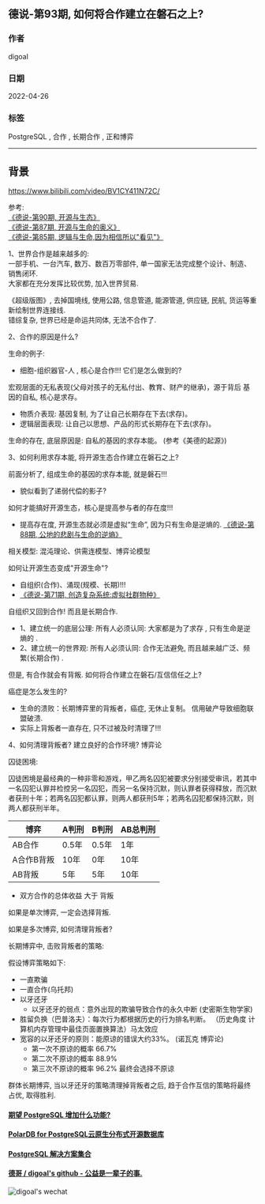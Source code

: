 ## 德说-第93期, 如何将合作建立在磐石之上?      
                                 
### 作者                                      
digoal                                                          
                                                          
### 日期                                                          
2022-04-26                                                         
                                                          
### 标签                                                       
PostgreSQL , 合作 , 长期合作 , 正和博弈                             
                                                        
----                                                        
                                                        
## 背景       
https://www.bilibili.com/video/BV1CY411N72C/   
      
参考:     
[《德说-第90期, 开源与生态》](../202202/20220222_02.md)      
[《德说-第87期, 开源与生命的奥义》](../202201/20220125_02.md)      
[《德说-第85期, 逻辑与生命,因为相信所以"看见"》](../202201/20220110_04.md)      
      
    
1、世界合作是越来越多的:     
一部手机、一台汽车, 数万、数百万零部件, 单一国家无法完成整个设计、制造、销售闭环.      
大家都在充分发挥比较优势, 加入世界贸易.     
    
《超级版图》, 去掉国境线, 使用公路, 信息管道, 能源管道, 供应链, 民航, 货运等重新绘制世界连接线.      
错综复杂, 世界已经是命运共同体, 无法不合作了.      
    
2、合作的原因是什么?     
    
生命的例子:       
- 细胞-组织器官-人 , 核心是合作!!! 它们是怎么做到的?       
      
宏观层面的无私表现(父母对孩子的无私付出、教育、财产的继承)，源于背后 基因的自私, 核心是求存。      
- 物质介表现: 基因复制, 为了让自己长期存在下去(求存)。      
- 逻辑层面表现: 让自己以思想、产品的形式长期存在下去(求存)。      
    
生命的存在, 底层原因是: 自私的基因的求存本能。 (参考《美德的起源》)       
    
3、如何利用求存本能, 将开源生态合作建立在磐石之上?      
    
前面分析了, 组成生命的基因的求存本能, 就是磐石!!!      
- 貌似看到了递弱代偿的影子?       
    
如何才能搞好开源生态，核心是提高参与者的存在度!!!      
- 提高存在度, 开源生态就必须是虚拟“生命”, 因为只有生命是逆熵的. [《德说-第88期, 公地的悲剧与生命的逆熵》](../202201/20220129_02.md)      
  
相关模型: 混沌理论、供需连模型、博弈论模型   
    
    
如何让开源生态变成"开源生命"?      
- 自组织(合作)、涌现(规模、长期)!!!       
- [《德说-第71期, 创造复杂系统:虚拟社群物种》](../202112/20211203_03.md)      
    
    
自组织又回到合作! 而且是长期合作.      
- 1、建立统一的底层公理:   所有人必须认同:  大家都是为了求存 , 只有生命是逆熵的 .      
- 2、建立统一的世界观:     所有人必须认同:  合作无法避免, 而且越来越广泛、频繁(长期合作) .       
      
但是, 有合作就会有背叛.  如何将合作建立在磐石/互信信任之上?      
    
癌症是怎么发生的?     
- 生命的溃败：长期博弈里的背叛者，癌症, 无休止复制。 信用破产导致细胞联盟破溃.      
- 实际上背叛者一直存在, 只不过被及时清理了!!!      
    
4、如何清理背叛者? 建立良好的合作环境?  博弈论    
    
囚徒困境:    
    
囚徒困境是最经典的一种非零和游戏，甲乙两名囚犯被要求分别接受审讯，若其中一名囚犯认罪并检控另一名囚犯，而另一名保持沉默，则认罪者获得释放，而沉默者获刑十年；若两名囚犯都认罪，则两人都获刑5年；若两名囚犯都保持沉默，则两人都获刑半年。    
    
博弈 | A判刑 | B判刑 | AB总判刑    
---|---|---|---    
AB合作 | 0.5年 | 0.5年 | 1年    
A合作B背叛 | 10年 | 0年 | 10年    
AB背叛 | 5年 | 5年 | 10年    
    
- 双方合作的总体收益 大于 背叛     
    
如果是单次博弈, 一定会选择背叛.     
    
如果是多次博弈, 如何清理背叛者?    
    
长期博弈中, 击败背叛者的策略:      
    
假设博弈策略如下:     
- 一直欺骗    
- 一直合作(乌托邦)    
- 以牙还牙    
    - 以牙还牙的弱点：意外出现的欺骗导致合作的永久中断  (史密斯生物学家)    
- 胜留负换（巴普洛夫）：每次行为都根据历史的行为排名判断。 （历史角度 计算机内存管理中最佳页面置换算法）马太效应    
- 宽容的以牙还牙的原则：能原谅的错误大约33%。    (诺瓦克 博弈论)    
    - 第一次不原谅的概率 66.7%      
    - 第二次不原谅的概率 88.9%      
    - 第三次不原谅的概率 96.2%  最终会选择不原谅      
    
群体长期博弈, 当以牙还牙的策略清理掉背叛者之后, 趋于合作互信的策略将最终占优, 取得胜利.      
    
  
#### [期望 PostgreSQL 增加什么功能?](https://github.com/digoal/blog/issues/76 "269ac3d1c492e938c0191101c7238216")
  
  
#### [PolarDB for PostgreSQL云原生分布式开源数据库](https://github.com/ApsaraDB/PolarDB-for-PostgreSQL "57258f76c37864c6e6d23383d05714ea")
  
  
#### [PostgreSQL 解决方案集合](https://yq.aliyun.com/topic/118 "40cff096e9ed7122c512b35d8561d9c8")
  
  
#### [德哥 / digoal's github - 公益是一辈子的事.](https://github.com/digoal/blog/blob/master/README.md "22709685feb7cab07d30f30387f0a9ae")
  
  
![digoal's wechat](../pic/digoal_weixin.jpg "f7ad92eeba24523fd47a6e1a0e691b59")
  
